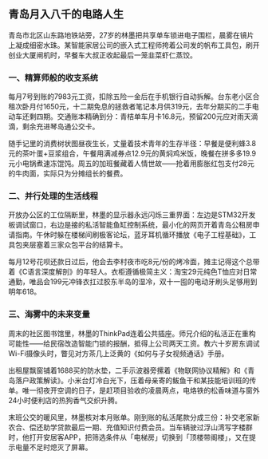 ## 青岛月入八千的电路人生

青岛市北区山东路地铁站旁，27岁的林墨把共享单车锁进电子围栏，晨雾在镜片上凝成细密水珠。某智能家居公司的嵌入式工程师挎着公司发的帆布工具包，刷开创业大厦闸机时，早餐车大叔正收起最后一笼韭菜虾仁蒸饺。

### 一、精算师般的收支系统
每月7号到账的7983元工资，扣除五险一金后在手机银行自动拆解。台东老小区合租次卧月付1650元，十二期免息的拯救者笔记本月供319元，去年分期买的二手电动车还剩四期。交通账本精确到分：青桔单车月卡16.8元，预留200元应对雨天滴滴，剩余充进琴岛通公交卡。

随手记里的消费树状图昼夜生长，丈量着技术青年的生存半径：早餐是便利蜂3.8元的茶叶蛋+豆浆组合，午餐用满减券点12.9元的黄焖鸡米饭，晚餐在拼多多19.9元小电锅煮速冻馄饨。周五的加班餐藏着人情世故——抢着用膨胀红包支付28元的牛肉面，实际只为分摊组长的餐费。

### 二、并行处理的生活线程
开放办公区的工位隔断里，林墨的显示器永远闪烁三重界面：左边是STM32开发板调试窗口，右边是接的私活智能鱼缸控制系统，最小化的网页开着青岛公租房申请指南。午休时躲在楼梯间刷极客论坛，蓝牙耳机循环播放《电子工程基础》，工具包夹层塞着三家众包平台的结算卡。

每月12号花呗还款日过后，他会去李村夜市吃8元/份的烤冷面，摊主记得这个总带着《C语言深度解剖》的年轻人。衣柜遵循极简主义：淘宝29元纯色T恤应对日常通勤，唯品会199元冲锋衣扛过胶东半岛的湿冷，双十一囤的电动牙刷头足够用到明年618。

### 三、海雾中的未来变量
周末的社区图书馆里，林墨的ThinkPad连着公共插座。师兄介绍的私活正在重构可能性——给民宿改造智能门锁的报酬，抵得上公司两天工资。教六十岁房东调试Wi-Fi摄像头时，瞥见对方茶几上泛黄的《如何与子女视频通话》手册。

出租屋飘窗铺着1688买的防水垫，二手示波器旁摞着《物联网协议精解》和《青岛落户政策解读》。小米台灯冷白光下，压着母亲寄的鲅鱼干和某技能培训班的传单。唯一彻夜开空调的日子，是赶项目验收的凌晨两点，电烙铁的松香味道与窗外24小时便利店的热狗香气交织升腾。

末班公交的暖风里，林墨核对本月账单。刚到账的私活尾款分成三份：补交老家新农合、偿还助学贷款最后一期、充值知识付费会员。当车辆驶过浮山湾写字楼群时，他打开安居客APP，把筛选条件从「电梯房」切换到「顶楼带阁楼」，又在提示电量不足时熄灭了屏幕。
